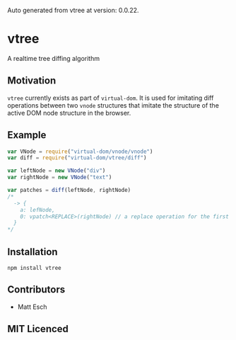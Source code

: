 Auto generated from vtree at version: 0.0.22.

# vtree

A realtime tree diffing algorithm

## Motivation

`vtree` currently exists as part of `virtual-dom`. It is used for imitating
diff operations between two `vnode` structures that imitate the structure of
the active DOM node structure in the browser.

## Example

```js
var VNode = require("virtual-dom/vnode/vnode")
var diff = require("virtual-dom/vtree/diff")

var leftNode = new VNode("div")
var rightNode = new VNode("text")

var patches = diff(leftNode, rightNode)
/*
  -> {
    a: lefNode,
    0: vpatch<REPLACE>(rightNode) // a replace operation for the first node
  }
*/
```

## Installation

`npm install vtree`

## Contributors

 - Matt Esch

## MIT Licenced
